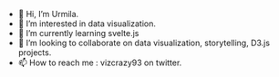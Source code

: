 - 👋 Hi, I’m Urmila.
- 👀 I’m interested in data visualization.
- 🌱 I’m currently learning svelte.js
- 💞️ I’m looking to collaborate on data visualization, storytelling, D3.js projects.
- 📫 How to reach me : vizcrazy93 on twitter.

<!---
urmilaj/urmilaj is a ✨ special ✨ repository because its `README.md` (this file) appears on your GitHub profile.
You can click the Preview link to take a look at your changes.
--->
